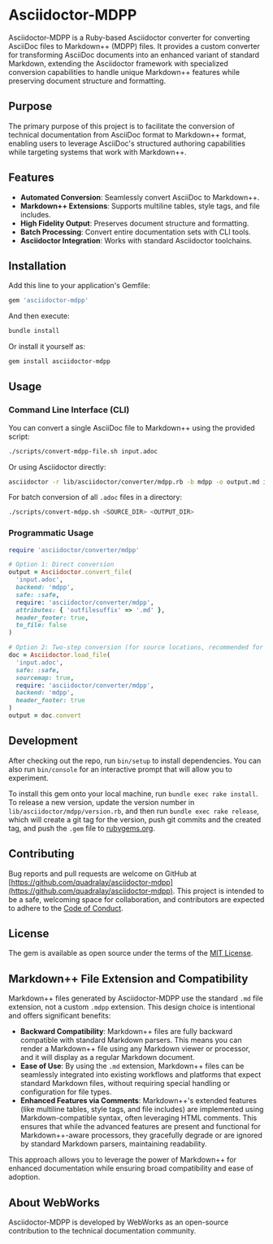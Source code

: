 # Asciidoctor-MDPP

Asciidoctor-MDPP is a Ruby-based Asciidoctor converter for converting AsciiDoc files to Markdown++ (MDPP) files. It provides a custom converter for transforming AsciiDoc documents into an enhanced variant of standard Markdown, extending the Asciidoctor framework with specialized conversion capabilities to handle unique Markdown++ features while preserving document structure and formatting.

## Purpose

The primary purpose of this project is to facilitate the conversion of technical documentation from AsciiDoc format to Markdown++ format, enabling users to leverage AsciiDoc's structured authoring capabilities while targeting systems that work with Markdown++.

## Features

*   **Automated Conversion**: Seamlessly convert AsciiDoc to Markdown++.
*   **Markdown++ Extensions**: Supports multiline tables, style tags, and file includes.
*   **High Fidelity Output**: Preserves document structure and formatting.
*   **Batch Processing**: Convert entire documentation sets with CLI tools.
*   **Asciidoctor Integration**: Works with standard Asciidoctor toolchains.

## Installation

Add this line to your application's Gemfile:

```ruby
gem 'asciidoctor-mdpp'
```

And then execute:

```bash
bundle install
```

Or install it yourself as:

```bash
gem install asciidoctor-mdpp
```

## Usage

### Command Line Interface (CLI)

You can convert a single AsciiDoc file to Markdown++ using the provided script:

```bash
./scripts/convert-mdpp-file.sh input.adoc
```

Or using Asciidoctor directly:

```bash
asciidoctor -r lib/asciidoctor/converter/mdpp.rb -b mdpp -o output.md input.adoc
```

For batch conversion of all `.adoc` files in a directory:

```bash
./scripts/convert-mdpp.sh <SOURCE_DIR> <OUTPUT_DIR>
```

### Programmatic Usage

```ruby
require 'asciidoctor/converter/mdpp'

# Option 1: Direct conversion
output = Asciidoctor.convert_file(
  'input.adoc',
  backend: 'mdpp',
  safe: :safe,
  require: 'asciidoctor/converter/mdpp',
  attributes: { 'outfilesuffix' => '.md' },
  header_footer: true,
  to_file: false
)

# Option 2: Two-step conversion (for source locations, recommended for complex docs)
doc = Asciidoctor.load_file(
  'input.adoc',
  safe: :safe,
  sourcemap: true,
  require: 'asciidoctor/converter/mdpp',
  backend: 'mdpp',
  header_footer: true
)
output = doc.convert
```

## Development

After checking out the repo, run `bin/setup` to install dependencies. You can also run `bin/console` for an interactive prompt that will allow you to experiment.

To install this gem onto your local machine, run `bundle exec rake install`. To release a new version, update the version number in `lib/asciidoctor/mdpp/version.rb`, and then run `bundle exec rake release`, which will create a git tag for the version, push git commits and the created tag, and push the `.gem` file to [rubygems.org](https://rubygems.org).

## Contributing

Bug reports and pull requests are welcome on GitHub at [https://github.com/quadralay/asciidoctor-mdpp](https://github.com/quadralay/asciidoctor-mdpp). This project is intended to be a safe, welcoming space for collaboration, and contributors are expected to adhere to the [Code of Conduct](CODE_OF_CONDUCT.md).

## License

The gem is available as open source under the terms of the [MIT License](https://opensource.org/licenses/MIT).

## Markdown++ File Extension and Compatibility

Markdown++ files generated by Asciidoctor-MDPP use the standard `.md` file extension, not a custom `.mdpp` extension. This design choice is intentional and offers significant benefits:

*   **Backward Compatibility**: Markdown++ files are fully backward compatible with standard Markdown parsers. This means you can render a Markdown++ file using any Markdown viewer or processor, and it will display as a regular Markdown document.
*   **Ease of Use**: By using the `.md` extension, Markdown++ files can be seamlessly integrated into existing workflows and platforms that expect standard Markdown files, without requiring special handling or configuration for file types.
*   **Enhanced Features via Comments**: Markdown++'s extended features (like multiline tables, style tags, and file includes) are implemented using Markdown-compatible syntax, often leveraging HTML comments. This ensures that while the advanced features are present and functional for Markdown++-aware processors, they gracefully degrade or are ignored by standard Markdown parsers, maintaining readability.

This approach allows you to leverage the power of Markdown++ for enhanced documentation while ensuring broad compatibility and ease of adoption.

## About WebWorks

Asciidoctor-MDPP is developed by WebWorks as an open-source contribution to the technical documentation community.
